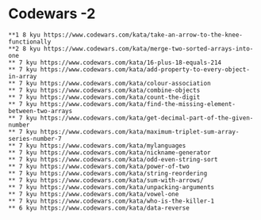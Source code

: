 # Codewars -2

    **1 8 kyu https://www.codewars.com/kata/take-an-arrow-to-the-knee-functionally
    **2 8 kyu https://www.codewars.com/kata/merge-two-sorted-arrays-into-one
    ** 7 kyu https://www.codewars.com/kata/16-plus-18-equals-214
    ** 7 kyu https://www.codewars.com/kata/add-property-to-every-object-in-array
    ** 7 kyu https://www.codewars.com/kata/colour-association
    ** 7 kyu https://www.codewars.com/kata/combine-objects
    ** 7 kyu https://www.codewars.com/kata/count-the-digit
    ** 7 kyu https://www.codewars.com/kata/find-the-missing-element-between-two-arrays
    ** 7 kyu https://www.codewars.com/kata/get-decimal-part-of-the-given-number
    ** 7 kyu https://www.codewars.com/kata/maximum-triplet-sum-array-series-number-7
    ** 7 kyu https://www.codewars.com/kata/mylanguages
    ** 7 kyu https://www.codewars.com/kata/nickname-generator
    ** 7 kyu https://www.codewars.com/kata/odd-even-string-sort
    ** 7 kyu https://www.codewars.com/kata/power-of-two
    ** 7 kyu https://www.codewars.com/kata/string-reordering
    ** 7 kyu https://www.codewars.com/kata/sum-with-arrows/
    ** 7 kyu https://www.codewars.com/kata/unpacking-arguments
    ** 7 kyu https://www.codewars.com/kata/vowel-one
    ** 7 kyu https://www.codewars.com/kata/who-is-the-killer-1
    ** 6 kyu https://www.codewars.com/kata/data-reverse
